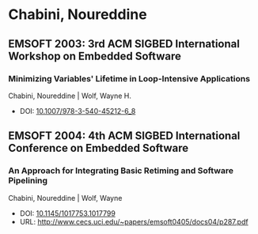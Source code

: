 # Chabini, Noureddine

## EMSOFT 2003: 3rd ACM SIGBED International Workshop on Embedded Software

### Minimizing Variables' Lifetime in Loop-Intensive Applications
Chabini, Noureddine | Wolf, Wayne H.
* DOI: [10.1007/978-3-540-45212-6_8](https://doi.org/10.1007/978-3-540-45212-6_8)

## EMSOFT 2004: 4th ACM SIGBED International Conference on Embedded Software

### An Approach for Integrating Basic Retiming and Software Pipelining
Chabini, Noureddine | Wolf, Wayne
* DOI: [10.1145/1017753.1017799](https://doi.org/10.1145/1017753.1017799)
* URL: <http://www.cecs.uci.edu/~papers/emsoft0405/docs04/p287.pdf>

